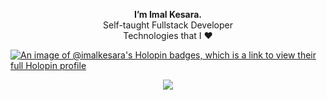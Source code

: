 <p align="center">
 <b>I’m Imal Kesara.</b> 
<br/>Self-taught Fullstack Developer <br />
Technologies that I ❤️ <br />

[![An image of @imalkesara's Holopin badges, which is a link to view their full Holopin profile](https://holopin.me/imalkesara)](https://holopin.io/@imalkesara)

  <p align="center">
  <a href="https://skillicons.dev">
    <img src="https://skillicons.dev/icons?i=html,css,js,ts,c,java,kotlin,mysql,postgres,svelte,rust,spring,nodejs,tailwind,prisma,appwrite,supabase&theme=light"/> <br />
  </a>
  </p>
</p>
<!---
ImalKesara/ImalKesara is a ✨ special ✨ repository because its `README.md` (this file) appears on your GitHub profile.
You can click the Preview link to take a look at your changes.
--->
